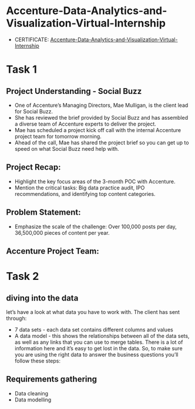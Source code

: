 # Accenture-Data-Analytics-and-Visualization-Virtual-Internship

 * CERTIFICATE:
[Accenture-Data-Analytics-and-Visualization-Virtual-Internship](https://forage-uploads-prod.s3.amazonaws.com/completion-certificates/Accenture%20North%20America/hzmoNKtzvAzXsEqx8_Accenture%20North%20America_zTRKYQuCprSMxiDjC_1702473090916_completion_certificate.pdf)

# Task 1

## Project Understanding - Social Buzz

 * One of Accenture’s Managing Directors, Mae Mulligan, is the client lead for Social Buzz.
 * She has reviewed the brief provided by Social Buzz and has assembled a diverse team of Accenture experts to deliver the project.
 * Mae has scheduled a project kick off call with the internal Accenture project team for tomorrow morning.
 * Ahead of the call, Mae has shared the project brief so you can get up to speed on what Social Buzz need help with.

## Project Recap:

 * Highlight the key focus areas of the 3-month POC with Accenture.
 * Mention the critical tasks: Big data practice audit, IPO recommendations, and identifying top content categories.

## Problem Statement:
 * Emphasize the scale of the challenge: Over 100,000 posts per day, 36,500,000 pieces of content per year.

## Accenture Project Team:

# Task 2

## diving into the data
let’s have a look at what data you have to work with. The client has sent through:
 * 7 data sets - each data set contains different columns and values
 * A data model - this shows the relationships between all of the data sets, as well as any links that you can use to merge tables.
There is a lot of information here and it’s easy to get lost in the data. So, to make sure you are using the right data to answer the business questions you’ll follow these steps:
## Requirements gathering
 * Data cleaning
 * Data modelling

















